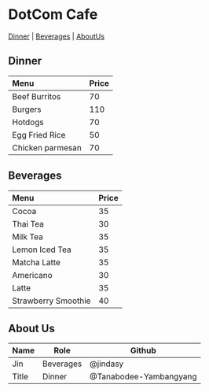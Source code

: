 # DotCom Cafe

[Dinner](#Dinner) | [Beverages](#Beverages) | [AboutUs](#About-us)

## Dinner

| Menu                     | Price    |
|:-------------------------|----------|
| Beef Burritos            | 70       |
| Burgers                  | 110      |
| Hotdogs                  | 70       |
| Egg Fried Rice           | 50       |
| Chicken parmesan         | 70       |

## Beverages

| Menu                | Price |
|:--------------------|-------|
| Cocoa               | 35    |
| Thai Tea            | 30    |
| Milk Tea            | 35    |
| Lemon Iced Tea      | 35    |
| Matcha Latte        | 35    |
| Americano           | 30    |
| Latte               | 35    |
| Strawberry Smoothie | 40    |

## About Us

| Name | Role      | Github   |
|:-----|-----------|----------|
| Jin  | Beverages | @jindasy |
| Title     | Dinner    | @Tanabodee-Yambangyang |